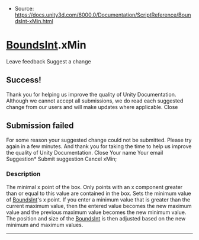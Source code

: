 * Source: https://docs.unity3d.com/6000.0/Documentation/ScriptReference/BoundsInt-xMin.html

#  [BoundsInt](https://docs.unity3d.com/6000.0/Documentation/ScriptReference/BoundsInt.html).xMin
Leave feedback
Suggest a change
## Success!
Thank you for helping us improve the quality of Unity Documentation. Although we cannot accept all submissions, we do read each suggested change from our users and will make updates where applicable.
Close
## Submission failed
For some reason your suggested change could not be submitted. Please <a>try again</a> in a few minutes. And thank you for taking the time to help us improve the quality of Unity Documentation.
Close
Your name Your email Suggestion* Submit suggestion
Cancel
xMin; 
### Description
The minimal x point of the box.
Only points with an x component greater than or equal to this value are contained in the box.
Sets the minimum value of [BoundsInt](https://docs.unity3d.com/6000.0/Documentation/ScriptReference/BoundsInt.html)'s x point. If you enter a minimum value that is greater than the current maximum value, then the entered value becomes the new maximum value and the previous maximum value becomes the new minimum value. The position and size of the [BoundsInt](https://docs.unity3d.com/6000.0/Documentation/ScriptReference/BoundsInt.html) is then adjusted based on the new minimum and maximum values.
* * *
